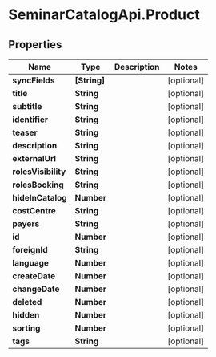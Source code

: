 # SeminarCatalogApi.Product

## Properties
Name | Type | Description | Notes
------------ | ------------- | ------------- | -------------
**syncFields** | **[String]** |  | [optional] 
**title** | **String** |  | [optional] 
**subtitle** | **String** |  | [optional] 
**identifier** | **String** |  | [optional] 
**teaser** | **String** |  | [optional] 
**description** | **String** |  | [optional] 
**externalUrl** | **String** |  | [optional] 
**rolesVisibility** | **String** |  | [optional] 
**rolesBooking** | **String** |  | [optional] 
**hideInCatalog** | **Number** |  | [optional] 
**costCentre** | **String** |  | [optional] 
**payers** | **String** |  | [optional] 
**id** | **Number** |  | [optional] 
**foreignId** | **String** |  | [optional] 
**language** | **Number** |  | [optional] 
**createDate** | **Number** |  | [optional] 
**changeDate** | **Number** |  | [optional] 
**deleted** | **Number** |  | [optional] 
**hidden** | **Number** |  | [optional] 
**sorting** | **Number** |  | [optional] 
**tags** | **String** |  | [optional] 


